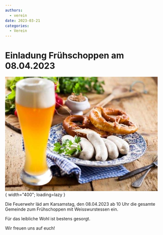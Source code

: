 ```yaml
---
authors: 
  - verein
date: 2023-03-21
categories:
  - Verein
---
```


# Einladung Frühschoppen am 08.04.2023

![Banner](../assets/news/2023/weisswurstessen.jpg){ width="400"; loading=lazy }

Die Feuerwehr läd am Karsamstag, den 08.04.2023 ab 10 Uhr die gesamte Gemeinde zum Frühschoppen mit Weisswurstessen ein.

Für das leibliche Wohl ist bestens gesorgt.

Wir freuen uns auf euch!